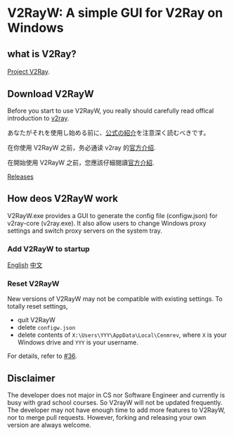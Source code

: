 # V2RayW: A simple GUI for V2Ray on Windows

## what is V2Ray?
####
[Project V2Ray](https://www.v2ray.com).

## Download V2RayW

Before you start to use V2RayW, you really should carefully read offical introduction to [v2ray](https://www.v2ray.com/en/).

あなたがそれを使用し始める前に、[公式の紹介](https://www.v2ray.com/en/)を注意深く読むべきです。

在你使用 V2RayW 之前，务必通读 v2ray 的[官方介绍](https://www.v2ray.com).

在開始使用 V2RayW 之前，您應該仔細閱讀[官方介紹](https://www.v2ray.com).

[Releases](https://github.com/Cenmrev/V2RayW/releases)

## How deos V2RayW work

V2RayW.exe provides a GUI to generate the config file (configw.json) for v2ray-core (v2ray.exe). It also allow users to change Windows proxy settings and switch proxy servers on the system tray.

### Add V2RayW to startup

[English](http://tunecomp.net/add-app-to-startup/) 
[中文](http://jingyan.baidu.com/article/90895e0ff3a41f64ec6b0bc3.html)

### Reset V2RayW

New versions of V2RayW may not be compatible with existing settings. To totally
reset settings, 

* quit V2RayW
* delete `configw.json`
* delete contents of `X:\Users\YYY\AppData\Local\Cenmrev`, where `X` is your Windows drive and `YYY` is your username.

For details, refer to [#36](https://github.com/Cenmrev/V2RayW/issues/36).

## Disclaimer

The developer does not major in CS nor Software Engineer and currently is busy with grad school courses. So V2rayW will not be updated frequently. The developer may not have enough time to add more features to V2RayW, nor to merge pull requests. However, forking and releasing your own version are always welcome.

